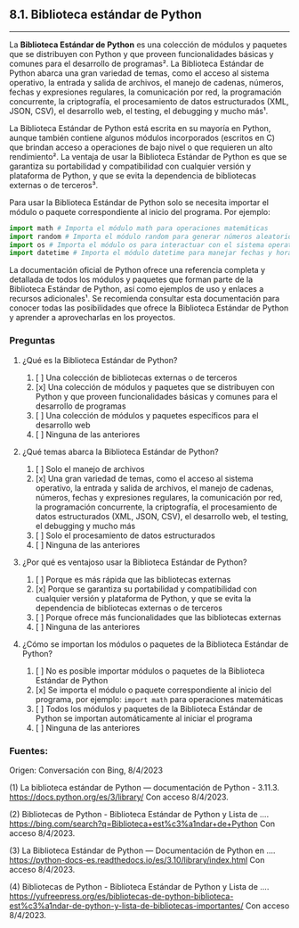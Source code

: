 ## 8.1. Biblioteca estándar de Python
---
La **Biblioteca Estándar de Python** es una colección de módulos y paquetes que se distribuyen con Python y que proveen funcionalidades básicas y comunes para el desarrollo de programas². La Biblioteca Estándar de Python abarca una gran variedad de temas, como el acceso al sistema operativo, la entrada y salida de archivos, el manejo de cadenas, números, fechas y expresiones regulares, la comunicación por red, la programación concurrente, la criptografía, el procesamiento de datos estructurados (XML, JSON, CSV), el desarrollo web, el testing, el debugging y mucho más¹.

La Biblioteca Estándar de Python está escrita en su mayoría en Python, aunque también contiene algunos módulos incorporados (escritos en C) que brindan acceso a operaciones de bajo nivel o que requieren un alto rendimiento². La ventaja de usar la Biblioteca Estándar de Python es que se garantiza su portabilidad y compatibilidad con cualquier versión y plataforma de Python, y que se evita la dependencia de bibliotecas externas o de terceros³.

Para usar la Biblioteca Estándar de Python solo se necesita importar el módulo o paquete correspondiente al inicio del programa. Por ejemplo:

```python
import math # Importa el módulo math para operaciones matemáticas
import random # Importa el módulo random para generar números aleatorios
import os # Importa el módulo os para interactuar con el sistema operativo
import datetime # Importa el módulo datetime para manejar fechas y horas
```

La documentación oficial de Python ofrece una referencia completa y detallada de todos los módulos y paquetes que forman parte de la Biblioteca Estándar de Python, así como ejemplos de uso y enlaces a recursos adicionales¹. Se recomienda consultar esta documentación para conocer todas las posibilidades que ofrece la Biblioteca Estándar de Python y aprender a aprovecharlas en los proyectos.

### Preguntas

1. ¿Qué es la Biblioteca Estándar de Python?
   1. [ ] Una colección de bibliotecas externas o de terceros
   2. [x] Una colección de módulos y paquetes que se distribuyen con Python y que proveen funcionalidades básicas y comunes para el desarrollo de programas
   3. [ ] Una colección de módulos y paquetes específicos para el desarrollo web
   4. [ ] Ninguna de las anteriores
   
2. ¿Qué temas abarca la Biblioteca Estándar de Python?
   1. [ ] Solo el manejo de archivos
   2. [x] Una gran variedad de temas, como el acceso al sistema operativo, la entrada y salida de archivos, el manejo de cadenas, números, fechas y expresiones regulares, la comunicación por red, la programación concurrente, la criptografía, el procesamiento de datos estructurados (XML, JSON, CSV), el desarrollo web, el testing, el debugging y mucho más
   3. [ ] Solo el procesamiento de datos estructurados
   4. [ ] Ninguna de las anteriores
   
3. ¿Por qué es ventajoso usar la Biblioteca Estándar de Python?
   1. [ ] Porque es más rápida que las bibliotecas externas
   2. [x] Porque se garantiza su portabilidad y compatibilidad con cualquier versión y plataforma de Python, y que se evita la dependencia de bibliotecas externas o de terceros
   3. [ ] Porque ofrece más funcionalidades que las bibliotecas externas
   4. [ ] Ninguna de las anteriores
   
4. ¿Cómo se importan los módulos o paquetes de la Biblioteca Estándar de Python?
   1. [ ] No es posible importar módulos o paquetes de la Biblioteca Estándar de Python
   2. [x] Se importa el módulo o paquete correspondiente al inicio del programa, por ejemplo: `import math` para operaciones matemáticas
   3. [ ] Todos los módulos y paquetes de la Biblioteca Estándar de Python se importan automáticamente al iniciar el programa
   4. [ ] Ninguna de las anteriores

### Fuentes:

Origen: Conversación con Bing, 8/4/2023

(1) La biblioteca estándar de Python — documentación de Python - 3.11.3. https://docs.python.org/es/3/library/ Con acceso 8/4/2023.

(2) Bibliotecas de Python - Biblioteca Estándar de Python y Lista de .... https://bing.com/search?q=Biblioteca+est%c3%a1ndar+de+Python Con acceso 8/4/2023.

(3) La Biblioteca Estándar de Python — Documentación de Python en .... https://python-docs-es.readthedocs.io/es/3.10/library/index.html Con acceso 8/4/2023.

(4) Bibliotecas de Python - Biblioteca Estándar de Python y Lista de .... https://yufreepress.org/es/bibliotecas-de-python-biblioteca-est%c3%a1ndar-de-python-y-lista-de-bibliotecas-importantes/ Con acceso 8/4/2023.